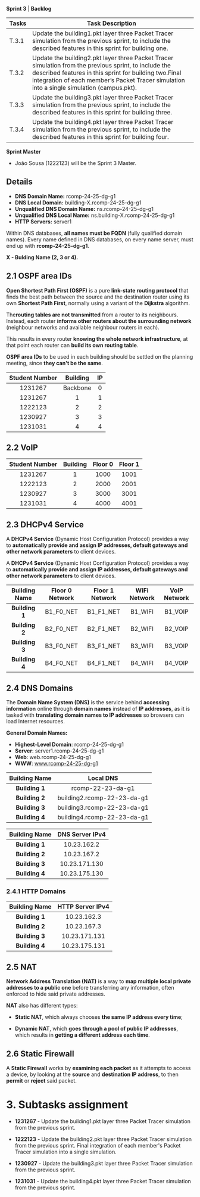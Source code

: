 **Sprint 3** | **Backlog**

| Tasks | Task Description                                                                                                                                                                                                                                             |
|-------|--------------------------------------------------------------------------------------------------------------------------------------------------------------------------------------------------------------------------------------------------------------|
| T.3.1 | Update the building1.pkt layer three Packet Tracer simulation from the previous sprint, to include the described features in this sprint for building one.                                                                                                   |
| T.3.2 | Update the building2.pkt layer three Packet Tracer simulation from the previous sprint, to include the described features in this sprint for building two.Final integration of each member’s Packet Tracer simulation into a single simulation (campus.pkt). |
| T.3.3 | Update the building3.pkt layer three Packet Tracer simulation from the previous sprint, to include the described features in this sprint for building three.                                                                                                 |
| T.3.4 | Update the building4.pkt layer three Packet Tracer simulation from the previous sprint, to include the described features in this sprint for building four.                                                                                                  |


**Sprint Master**

- João Sousa (1222123) will be the Sprint 3 Master.

## Details ## 

* **DNS Domain Name:** rcomp-24-25-dg-g1
* **DNS Local Domain:** building-X.rcomp-24-25-dg-g1
* **Unqualified DNS Domain Name:** ns.rcomp-24-25-dg-g1
* **Unqualified DNS Local Name:** ns.building-X.rcomp-24-25-dg-g1
* **HTTP Servers:** server1

Within DNS databases, **all names must be FQDN** (fully qualified domain names). Every name defined in DNS databases, on every name server, must end up with **rcomp-24-25-dg-g1**.

**X - Bulding Name (2, 3 or 4).**


## 2.1 OSPF area IDs ##

**Open Shortest Path First (OSPF)** is a pure **link-state routing protocol** that finds the best path between the source and the destination router using its own **Shortest Path First**, normally using a variant of the **Dijkstra** algorithm.

The**routing tables are not transmitted** from a router to its neighbours. Instead, each router **informs other routers about the surrounding network** (neighbour networks and available neighbour routers in each).

This results in every router **knowing the whole network infrastructure**, at that point each router can **build its own routing table**.

**OSPF area IDs** to be used in each building should be settled on the planning meeting, since **they can't be the same**.

| Student Number | Building | IP |
|:--------------:|:--------:|:--:|
|    1231267     | Backbone | 0  |
|    1231267     |    1     | 1  |   
|    1222123     |    2     | 2  |
|    1230927     |    3     | 3  |
|    1231031     |    4     | 4  |

## 2.2 VoIP

| Student Number | Building | Floor 0 | Floor 1 |
|:--------------:|:--------:|:-------:|:-------:|
|    1231267     |    1     |  1000   |  1001   |
|    1222123     |    2     |  2000   |  2001   |
|    1230927     |    3     |  3000   |  3001   |
|    1231031     |    4     |  4000   |  4001   |

## 2.3 DHCPv4 Service

A **DHCPv4 Service** (Dynamic Host Configuration Protocol) provides a way to **automatically provide and assign IP addresses, default gateways and other network parameters** to client devices.

A **DHCPv4 Service** (Dynamic Host Configuration Protocol) provides a way to **automatically provide and assign IP addresses, default gateways and other network parameters** to client devices.

| Building Name  | **Floor 0 Network** | **Floor 1 Network** | **WiFi Network** | **VoIP Network** |
|:--------------:|:-------------------:|:-------------------:|:----------------:|:----------------:|
| **Building 1** |      B1_F0_NET      |      B1_F1_NET      |     B1_WIFI      |     B1_VOIP      |
| **Building 2** |      B2_F0_NET      |      B2_F1_NET      |     B2_WIFI      |     B2_VOIP      |
| **Building 3** |      B3_F0_NET      |      B3_F1_NET      |     B3_WIFI      |     B3_VOIP      |
| **Building 4** |      B4_F0_NET      |      B4_F1_NET      |     B4_WIFI      |     B4_VOIP      |

## 2.4 DNS Domains

The **Domain Name System (DNS)** is the service behind **accessing information** online through **domain names** instead of **IP addresses**, as it is tasked with **translating domain names to IP addresses** so browsers can load Internet resources.

**General Domain Names:**

* **Highest-Level Domain**: rcomp-24-25-dg-g1
* **Server**: server1.rcomp-24-25-dg-g1
* **Web**: web.rcomp-24-25-dg-g1
* **WWW**: www.rcomp-24-25-dg-g1

| Building Name  |        **Local DNS**        |
|:--------------:|:---------------------------:|
| **Building 1** |      rcomp-22-23-da-g1      |
| **Building 2** | building2.rcomp-22-23-da-g1 |
| **Building 3** | building3.rcomp-22-23-da-g1 |
| **Building 4** | building4.rcomp-22-23-da-g1 |

| Building Name  | **DNS Server IPv4** |
|:--------------:|:-------------------:|
| **Building 1** |     10.23.162.2     |
| **Building 2** |     10.23.167.2     |
| **Building 3** |    10.23.171.130    |
| **Building 4** |    10.23.175.130    |

### 2.4.1 HTTP Domains

| Building Name  | **HTTP Server IPv4** |
|:--------------:|:--------------------:|
| **Building 1** |     10.23.162.3      |
| **Building 2** |     10.23.167.3      |
| **Building 3** |    10.23.171.131     |
| **Building 4** |    10.23.175.131     |


## 2.5 NAT

**Network Address Translation (NAT)** is a way to **map multiple local private addresses to a public one** before transferring any information, often enforced to hide said private addresses.

**NAT** also has different types:

* **Static NAT**, which always chooses **the same IP address every time**;

* **Dynamic NAT**, which **goes through a pool of public IP addresses**, which results in **getting a different address each time**.

## 2.6 Static Firewall

A **Static Firewall** works by **examining each packet** as it attempts to access a device, by looking at the **source** and **destination IP address**, to then **permit** or **reject** said packet.


# 3. Subtasks assignment #

* **1231267** - Update the building1.pkt layer three Packet Tracer simulation from the previous sprint.

* **1222123** - Update the building2.pkt layer three Packet Tracer simulation from the previous sprint. Final integration of each member's Packet Tracer simulation into a single simulation.

* **1230927** - Update the building3.pkt layer three Packet Tracer simulation from the previous sprint.

* **1231031** - Update the building4.pkt layer three Packet Tracer simulation from the previous sprint.